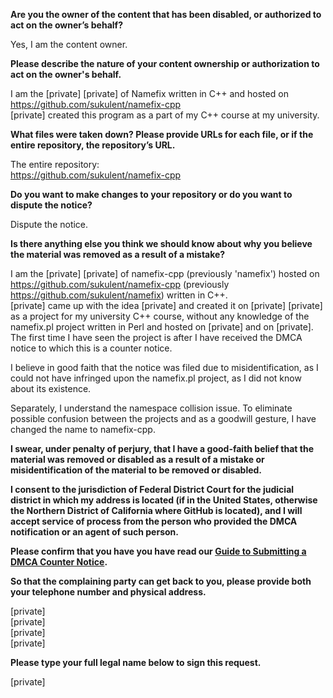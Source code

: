 **Are you the owner of the content that has been disabled, or authorized to act on the owner’s behalf?**

Yes, I am the content owner.

**Please describe the nature of your content ownership or authorization to act on the owner's behalf.**

I am the [private] [private] of Namefix written in C++ and hosted on https://github.com/sukulent/namefix-cpp  
[private] created this program as a part of my C++ course at my university.

**What files were taken down? Please provide URLs for each file, or if the entire repository, the repository’s URL.**

The entire repository:  
https://github.com/sukulent/namefix-cpp

**Do you want to make changes to your repository or do you want to dispute the notice?**

Dispute the notice.

**Is there anything else you think we should know about why you believe the material was removed as a result of a mistake?**

I am the [private] [private] of namefix-cpp (previously 'namefix') hosted on https://github.com/sukulent/namefix-cpp (previously https://github.com/sukulent/namefix) written in C++.  
[private] came up with the idea [private] and created it on [private] [private] as a project for my university C++ course, without any knowledge of the namefix.pl project written in Perl and hosted on [private] and on [private]. The first time I have seen the project is after I have received the DMCA notice to which this is a counter notice.

I believe in good faith that the notice was filed due to misidentification, as I could not have infringed upon the namefix.pl project, as I did not know about its existence.

Separately, I understand the namespace collision issue. To eliminate possible confusion between the projects and as a goodwill gesture, I have changed the name to namefix-cpp.

**I swear, under penalty of perjury, that I have a good-faith belief that the material was removed or disabled as a result of a mistake or misidentification of the material to be removed or disabled.**

**I consent to the jurisdiction of Federal District Court for the judicial district in which my address is located (if in the United States, otherwise the Northern District of California where GitHub is located), and I will accept service of process from the person who provided the DMCA notification or an agent of such person.**

**Please confirm that you have you have read our <a href="https://docs.github.com/articles/guide-to-submitting-a-dmca-counter-notice">Guide to Submitting a DMCA Counter Notice</a>.**

**So that the complaining party can get back to you, please provide both your telephone number and physical address.**

[private]  
[private]  
[private]  
[private]  

**Please type your full legal name below to sign this request.**

[private]  
